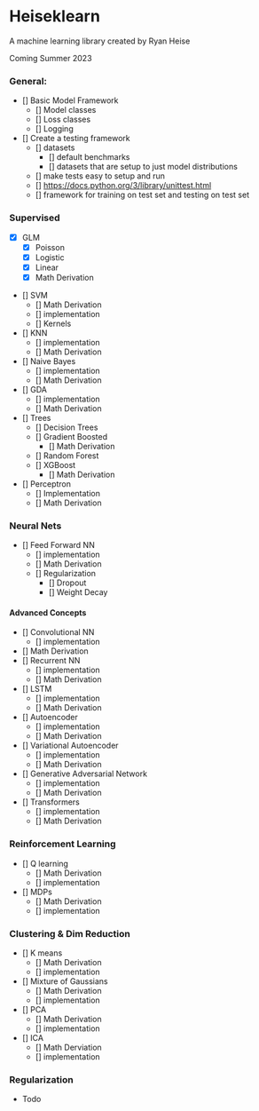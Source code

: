 # Heiseklearn
A machine learning library created by Ryan Heise

Coming Summer 2023

### General:
- [] Basic Model Framework
  - [] Model classes
  - [] Loss classes
  - [] Logging
- [] Create a testing framework
  - [] datasets
    - [] default benchmarks
    - [] datasets that are setup to just model distributions
  - [] make tests easy to setup and run
   - [] https://docs.python.org/3/library/unittest.html
  - [] framework for training on test set and testing on test set
 
### Supervised
- [X] GLM
  - [X] Poisson
  - [X] Logistic
  - [X] Linear
  - [X] Math Derivation
- [] SVM
  - [] Math Derivation
  - [] implementation
  - [] Kernels
- [] KNN
  - [] implementation
  - [] Math Derivation
- [] Naive Bayes
  - [] implementation
  - [] Math Derivation
- [] GDA
  - [] implementation
  - [] Math Derivation
- [] Trees
  - [] Decision Trees
  - [] Gradient Boosted
    - [] Math Derivation
  - [] Random Forest
  - [] XGBoost
    - [] Math Derivation
- [] Perceptron
  - [] Implementation
  - [] Math Derivation

### Neural Nets
- [] Feed Forward NN
  - [] implementation
  - [] Math Derivation
  - [] Regularization
    - [] Dropout 
    - [] Weight Decay
#### Advanced Concepts
- [] Convolutional NN
  - [] implementation
 - [] Math Derivation
- [] Recurrent NN
  - [] implementation
  - [] Math Derivation
- [] LSTM 
  - [] implementation
  - [] Math Derivation
- [] Autoencoder
  - [] implementation
  - [] Math Derivation
- [] Variational Autoencoder
  - [] implementation
  - [] Math Derivation
- [] Generative Adversarial Network
  - [] implementation
  - [] Math Derivation
- [] Transformers
  - [] implementation
  - [] Math Derivation

### Reinforcement Learning 
- [] Q learning
  - [] Math Derivation
  - [] implementation
- [] MDPs
  - [] Math Derivation
  - [] implementation  

### Clustering & Dim Reduction
- [] K means
  - [] Math Derivation
  - [] implementation
- [] Mixture of Gaussians
  - [] Math Derivation
  - [] implementation
- [] PCA
  - [] Math Derivation
  - [] implementation
- [] ICA
  - [] Math Derviation
  - [] implementation


### Regularization
* Todo
